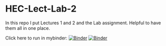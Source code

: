 # HEC-Lect-Lab-2

In this repo I put Lectures 1 and 2 and the Lab assignment. Helpful to have them all in one place.

Click here to run in mybinder: [![Binder](https://mybinder.org/badge_logo.svg)](https://mybinder.org/v2/gh/jvkrogmeier/HEC-Lect-Lab-2/HEAD)
[![Binder](https://mybinder.org/badge_logo.svg)](https://mybinder.org/v2/gh/AlexNelson1199/HEC-Lect-Lab-2/HEAD)
